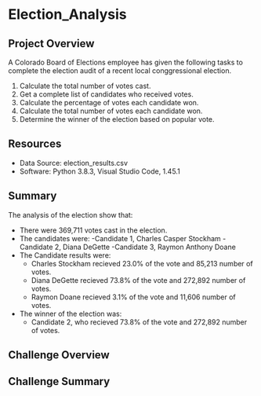 # Election_Analysis

## Project Overview
A Colorado Board of Elections employee has given the following tasks to complete the election audit of a recent local conggressional election.

1. Calculate the total number of votes cast.
2. Get a complete list of candidates who received votes.
3. Calculate the percentage of votes each candidate won.
4. Calculate the total number of votes each candidate won.
5. Determine the winner of the election based on popular vote.

## Resources

- Data Source:  election_results.csv
- Software: Python 3.8.3, Visual Studio Code, 1.45.1

## Summary
The analysis of the election show that:
- There were 369,711 votes cast in the election.
- The candidates were:
      -Candidate 1, Charles Casper Stockham
      -Candidate 2, Diana DeGette
      -Candidate 3, Raymon Anthony Doane
 - The Candidate results were:
      - Charles Stockham recieved 23.0% of the vote and 85,213 number of votes.
      - Diana DeGette recieved 73.8% of the vote and 272,892 number of votes.
      - Raymon Doane recieved 3.1% of the vote and 11,606 number of votes.
 - The winner of the election was:
      - Candidate 2, who recieved 73.8% of the vote and 272,892 number of votes.
      
## Challenge Overview
## Challenge Summary




